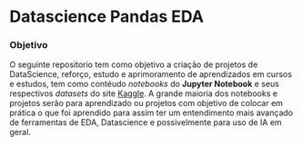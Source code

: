 # Datascience Pandas EDA

<h3>Objetivo</h3>
O seguinte repositorio tem como objetivo a criação de projetos de DataScience, reforço, estudo e aprimoramento de aprendizados em cursos e estudos, tem como contéudo <em>notebooks</em> do <strong>Jupyter Notebook</strong> e seus respectivos <em>datasets</em> do site <a href="https://www.kaggle.com/">Kaggle</a>. A grande maioria dos notebooks e projetos serão para aprendizado ou projetos com objetivo de colocar em prática o que foi aprendido para assim ter um entendimento mais avançado de ferramentas de EDA, Datascience e possivelmente para uso de IA em geral.
